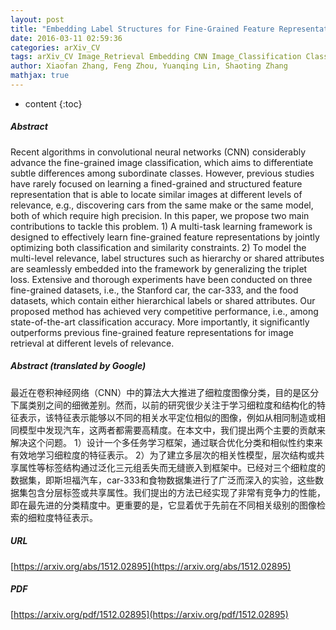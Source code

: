 ```yaml
---
layout: post
title: "Embedding Label Structures for Fine-Grained Feature Representation"
date: 2016-03-11 02:59:36
categories: arXiv_CV
tags: arXiv_CV Image_Retrieval Embedding CNN Image_Classification Classification
author: Xiaofan Zhang, Feng Zhou, Yuanqing Lin, Shaoting Zhang
mathjax: true
---
```


* content
{:toc}

##### Abstract
Recent algorithms in convolutional neural networks (CNN) considerably advance the fine-grained image classification, which aims to differentiate subtle differences among subordinate classes. However, previous studies have rarely focused on learning a fined-grained and structured feature representation that is able to locate similar images at different levels of relevance, e.g., discovering cars from the same make or the same model, both of which require high precision. In this paper, we propose two main contributions to tackle this problem. 1) A multi-task learning framework is designed to effectively learn fine-grained feature representations by jointly optimizing both classification and similarity constraints. 2) To model the multi-level relevance, label structures such as hierarchy or shared attributes are seamlessly embedded into the framework by generalizing the triplet loss. Extensive and thorough experiments have been conducted on three fine-grained datasets, i.e., the Stanford car, the car-333, and the food datasets, which contain either hierarchical labels or shared attributes. Our proposed method has achieved very competitive performance, i.e., among state-of-the-art classification accuracy. More importantly, it significantly outperforms previous fine-grained feature representations for image retrieval at different levels of relevance.

##### Abstract (translated by Google)
最近在卷积神经网络（CNN）中的算法大大推进了细粒度图像分类，目的是区分下属类别之间的细微差别。然而，以前的研究很少关注于学习细粒度和结构化的特征表示，该特征表示能够以不同的相关水平定位相似的图像，例如从相同制造或相同模型中发现汽车，这两者都需要高精度。在本文中，我们提出两个主要的贡献来解决这个问题。 1）设计一个多任务学习框架，通过联合优化分类和相似性约束来有效地学习细粒度的特征表示。 2）为了建立多层次的相关性模型，层次结构或共享属性等标签结构通过泛化三元组丢失而无缝嵌入到框架中。已经对三个细粒度的数据集，即斯坦福汽车，car-333和食物数据集进行了广泛而深入的实验，这些数据集包含分层标签或共享属性。我们提出的方法已经实现了非常有竞争力的性能，即在最先进的分类精度中。更重要的是，它显着优于先前在不同相关级别的图像检索的细粒度特征表示。

##### URL
[https://arxiv.org/abs/1512.02895](https://arxiv.org/abs/1512.02895)

##### PDF
[https://arxiv.org/pdf/1512.02895](https://arxiv.org/pdf/1512.02895)

